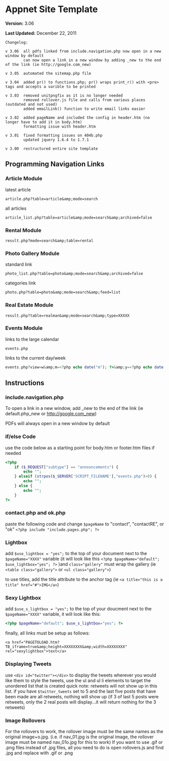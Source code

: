 # Appnet Site Template

**Version:**        3.06

**Last Updated:**   December 22, 2011

    Changelog:

    v 3.06  all pdfs linked from include.navigation.php now open in a new window by default
            can now open a link in a new window by adding _new to the end of the link (ie http://google.com_new)

    v 3.05  automated the sitemap.php file

    v 3.04  added pr() to functions.php; pr() wraps print_r() with <pre> tags and accepts a varible to be printed 

    v 3.03  removed unitpngfix as it is no longer needed
            removed rollover.js file and calls from various places (outdated and not used)
            added emailLink() function to write email links easier

    v 3.02  added pageName and included the config in header.htm (no longer have to add it in body.htm)
            formatting issue with header.htm

    v 3.01  fixed formatting issues on 404b.php
            updated jquery 1.6.4 to 1.7.1

    v 3.00  restructured entire site template           



## Programming Navigation Links
	
### Article Module

latest article

    article.php?table=article&amp;mode=search

all articles

    article_list.php?table=article&amp;mode=search&amp;archived=false


### Rental Module
    result.php?mode=search&amp;table=rental
	

### Photo Gallery Module

standard link

    photo_list.php?table=photo&amp;mode=search&amp;archived=false

categories link

    photo.php?table=photo&amp;mode=search&amp;feed=list
	

### Real Estate Module

    result.php?table=realman&amp;mode=search&amp;type=XXXXX
	

### Events Module

links to the large calendar

    events.php

links to the current day/week

```php
events.php?view=w&amp;m=<?php echo date("m"); ?>&amp;y=<?php echo date("Y"); ?>&amp;d=<?php echo date("d"); ?>
```



## Instructions

### include.navigation.php

To open a link in a new window, add _new to the end of the link (ie default.php_new or http://google.com_new)

PDFs will always open in a new window by default


### if/else Code

use the code below as a starting point for body.htm or footer.htm files if needed

```php
<?php 
    if ($_REQUEST["subtype"] == "announcements") {
        echo "";
    } elseif (strpos($_SERVER['SCRIPT_FILENAME'],"events.php")>0) {
        echo "";
    } else {
        echo "";
    }
?>
```


### contact.php and ok.php

paste the following code and change `$pageName` to "contact", "contactRE", or "ok" `<?php include "include.pages.php"; ?>`


### Lightbox

add `$use_lightbox = "yes";` to the top of your document next to the `$pageName="XXXX"` variable (it will look like this `<?php $pageName="default"; $use_lightbox="yes"; ?>` )and `class="gallery"` must wrap the gallery (ie `<table class="gallery">` or `<ul class="gallery">`)

to use titles, add the title attribute to the anchor tag (ie `<a title="this is a title" href="#">IMG</a>`)
	

### Sexy Lightbox

add `$use_s_lightbox = "yes";` to the top of your doucment next to the `$pageName="XXXX"` variable, it will look like this:

```php
<?php $pageName="default"; $use_s_lightbox="yes"; ?>
```

finally, all links must be setup as follows:

    <a href="PAGETOLOAD.htm?TB_iframe=true&amp;height=XXXXXXXX&amp;width=XXXXXXXX" rel="sexylightbox">text</a> 


### Displaying Tweets

use `<div id="twitter"></div>` to display the tweets wherever you would like them to style the tweets, use the ul and ul li elements to target the unordered list that is created quick note: retweets will not show up in this list. if you have `$twitter_tweets` set to 5 and the last five posts that have been made are all retweets, nothing will show up (if 3 of last 5 posts were retweets, only the 2 real posts will display...it will return nothing for the 3 retweets)


### Image Rollovers

For the rollovers to work, the rollover image must be the same names as the original image+o.jpg.
(i.e. if nav\_01.jpg is the original image, the rollover image must be named nav\_01o.jpg for this to work)
If you want to use .gif or .png files instead of .jpg files, all you need to do is open rollovers.js and find .jpg and replace with .gif or .png
